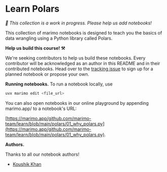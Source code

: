 # Learn Polars

_🚧 This collection is a work in progress. Please help us add notebooks!_

This collection of marimo notebooks is designed to teach you the basics of data wrangling using a Python library called Polars.

**Help us build this course! ⚒️**

We're seeking contributors to help us build these notebooks. Every contributor will be acknowledged as an author in this README and in their contributed notebooks. Head over to the [tracking issue](https://github.com/marimo-team/learn/issues/40) to sign up for a planned notebook or propose your own.

**Running notebooks.** To run a notebook locally, use

```bash
uvx marimo edit <file_url>
```

You can also open notebooks in our online playground by appending marimo.app/ to a notebook's URL:

[https://marimo.app/github.com/marimo-team/learn/blob/main/polars/01_why_polars.py](https://marimo.app/github.com/marimo-team/learn/blob/main/polars/01_why_polars.py).

**Authors.**

Thanks to all our notebook authors!

* [Koushik Khan](https://github.com/koushikkhan)

